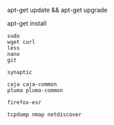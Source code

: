

apt-get update && apt-get upgrade


apt-get install 

    sudo
    wget curl
    less
    nano
    git

    synaptic

    caja caja-common
    pluma pluma-common

    firefox-esr

    tcpdump nmap netdiscover
